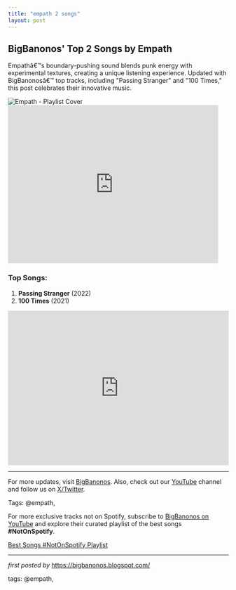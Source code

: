 ```yaml
---
title: "empath 2 songs"
layout: post
---
```

<h2 >BigBanonos' Top 2 Songs by Empath</h2> <!-- Introductory Text -->
<p >Empathâ€™s boundary-pushing sound blends punk energy with experimental textures, creating a unique listening experience. Updated with BigBanonosâ€™ top tracks, including "Passing Stranger" and "100 Times," this post celebrates their innovative music.</p> <!-- Featured Image -->
<div > <img src="https://thisis-images.spotifycdn.com/37i9dQZF1DZ06evO2u6A4a-default.jpg" alt="Empath - Playlist Cover">
</div> <!-- YouTube Video Embed -->
<div > <iframe frameborder="0" height="360" src="https://youtube.com/embed/IePaMCOAgkM?list=PLtuNtuTatqI2FIzw-YoPwCVOZhk9-O542" width="480"></iframe>
</div> <!-- Song List -->
<h3 >Top Songs:</h3>
<ol > <li><strong>Passing Stranger</strong> (2022)</li> <li><strong>100 Times</strong> (2021)</li>
</ol> <!-- Spotify Playlist Embed -->
<div > <iframe src="https://open.spotify.com/embed/playlist/3z5dQntKiDFHJgV7Kjz1GZ?utm_source=generator" width="100%" height="352" frameborder="0" allow="autoplay; clipboard-write; encrypted-media; fullscreen; picture-in-picture" loading="lazy"></iframe>
</div> <!-- Footer Links -->
<hr />
<p >For more updates, visit <a href="https://bigbanonos.blogspot.com/" target="_blank">BigBanonos</a>. Also, check out our <a href="https://www.youtube.com/@BigBanonos" target="_blank">YouTube</a> channel and follow us on <a href="https://x.com/bigbanonos" target="_blank">X/Twitter</a>.</p> <!-- Tags -->
<p >Tags: @empath,</p>


<!--Subscribe and Playlist Links-->
<div>
    <p>For more exclusive tracks not on Spotify, subscribe to <a href="https://www.youtube.com/@BigBanonos" target="_blank">BigBanonos on YouTube</a> and explore their curated playlist of the best songs <strong>#NotOnSpotify</strong>.</p>
    <p><a href="https://www.youtube.com/playlist?list=PLtuNtuTatqI0kFahUCbtbfenC_ET5O_tr" target="_blank">Best Songs #NotOnSpotify Playlist<br /></a></p></div>

<hr />

<p><em>first posted by</em> <a href="https://bigbanonos.blogspot.com/" rel="noopener" target="_new">https://bigbanonos.blogspot.com/</a></p>

<p>tags: @empath,</p>
